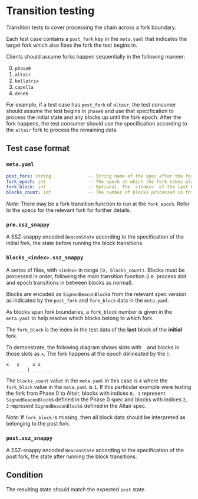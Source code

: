 # Transition testing

Transition tests to cover processing the chain across a fork boundary.

Each test case contains a `post_fork` key in the `meta.yaml` that indicates the
target fork which also fixes the fork the test begins in.

Clients should assume forks happen sequentially in the following manner:

0. `phase0`
1. `altair`
2. `bellatrix`
3. `capella`
4. `deneb`

For example, if a test case has `post_fork` of `altair`, the test consumer
should assume the test begins in `phase0` and use that specification to process
the initial state and any blocks up until the fork epoch. After the fork
happens, the test consumer should use the specification according to the
`altair` fork to process the remaining data.

## Test case format

### `meta.yaml`

```yaml
post_fork: string              -- String name of the spec after the fork.
fork_epoch: int                -- The epoch at which the fork takes place.
fork_block: int                -- Optional. The `<index>` of the last block on the initial fork.
blocks_count: int              -- The number of blocks processed in this test.
```

*Note*: There may be a fork transition function to run at the `fork_epoch`.
Refer to the specs for the relevant fork for further details.

### `pre.ssz_snappy`

A SSZ-snappy encoded `BeaconState` according to the specification of the initial
fork, the state before running the block transitions.

### `blocks_<index>.ssz_snappy`

A series of files, with `<index>` in range `[0, blocks_count)`. Blocks must be
processed in order, following the main transition function (i.e. process slot
and epoch transitions in between blocks as normal).

Blocks are encoded as `SignedBeaconBlock`s from the relevant spec version as
indicated by the `post_fork` and `fork_block` data in the `meta.yaml`.

As blocks span fork boundaries, a `fork_block` number is given in the
`meta.yaml` to help resolve which blocks belong to which fork.

The `fork_block` is the index in the test data of the **last** block of the
**initial** fork.

To demonstrate, the following diagram shows slots with `_` and blocks in those
slots as `x`. The fork happens at the epoch delineated by the `|`.

```
x   x     x x
_ _ _ _ | _ _ _ _
```

The `blocks_count` value in the `meta.yaml` in this case is `4` where the
`fork_block` value in the `meta.yaml` is `1`. If this particular example were
testing the fork from Phase 0 to Altair, blocks with indices `0, 1` represent
`SignedBeaconBlock`s defined in the Phase 0 spec and blocks with indices `2, 3`
represent `SignedBeaconBlock`s defined in the Altair spec.

*Note*: If `fork_block` is missing, then all block data should be interpreted as
belonging to the post fork.

### `post.ssz_snappy`

A SSZ-snappy encoded `BeaconState` according to the specification of the post
fork, the state after running the block transitions.

## Condition

The resulting state should match the expected `post` state.
